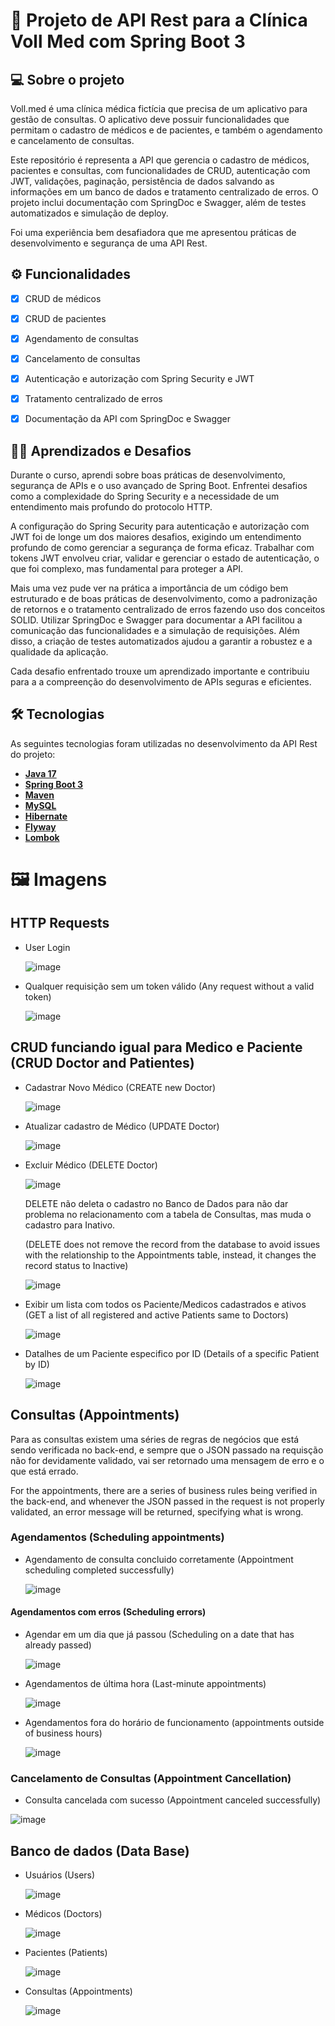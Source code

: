 # 🚀 Projeto de API Rest para a Clínica Voll Med com Spring Boot 3


## 💻 Sobre o projeto

Voll.med é uma clínica médica fictícia que precisa de um aplicativo para gestão de consultas. O aplicativo deve possuir funcionalidades que permitam o cadastro de médicos e de pacientes, e também o agendamento e cancelamento de consultas.

Este repositório é representa a API que gerencia o cadastro de médicos, pacientes e consultas, com funcionalidades de CRUD, autenticação com JWT, validações, 
paginação, persistência de dados salvando as informações em um banco de dados e tratamento centralizado de erros. O projeto inclui documentação com SpringDoc e Swagger, além de testes automatizados e simulação de deploy.

Foi uma experiência bem desafiadora que me apresentou práticas de desenvolvimento e segurança de uma API Rest.


## ⚙️ Funcionalidades

- [x] CRUD de médicos
- [x] CRUD de pacientes
- [x] Agendamento de consultas
- [x] Cancelamento de consultas
- [x] Autenticação e autorização com Spring Security e JWT
- [x] Tratamento centralizado de erros
- [x] Documentação da API com SpringDoc e Swagger



## 🚀💼 Aprendizados e Desafios

Durante o curso, aprendi sobre boas práticas de desenvolvimento, segurança de APIs e o uso avançado de Spring Boot. Enfrentei desafios como a 
complexidade do Spring Security e a necessidade de um entendimento mais profundo do protocolo HTTP.


A configuração do Spring Security para autenticação e autorização com JWT foi de longe um dos maiores desafios, exigindo um entendimento profundo de
como gerenciar a segurança de forma eficaz. Trabalhar com tokens JWT envolveu criar, validar e gerenciar o estado de autenticação, o que foi complexo, 
mas fundamental para proteger a API.

Mais uma vez pude ver na prática a importância de um código bem estruturado e de boas práticas de desenvolvimento, como a padronização de retornos e o tratamento 
centralizado de erros fazendo uso dos conceitos SOLID. 
Utilizar SpringDoc e Swagger para documentar a API facilitou a comunicação das funcionalidades e a simulação de requisições. Além disso, a criação de testes 
automatizados ajudou a garantir a robustez e a qualidade da aplicação.

Cada desafio enfrentado trouxe um aprendizado importante e contribuiu para a a compreenção do desenvolvimento de APIs seguras e eficientes.


## 🛠 Tecnologias

As seguintes tecnologias foram utilizadas no desenvolvimento da API Rest do projeto:

- **[Java 17](https://www.oracle.com/java)**
- **[Spring Boot 3](https://spring.io/projects/spring-boot)**
- **[Maven](https://maven.apache.org)**
- **[MySQL](https://www.mysql.com)**
- **[Hibernate](https://hibernate.org)**
- **[Flyway](https://flywaydb.org)**
- **[Lombok](https://projectlombok.org)**

# 🖼 Imagens



## HTTP Requests

- User Login

  ![image](https://github.com/user-attachments/assets/2d2cae6b-eebb-4d60-b36d-3aec6e57849b)

- Qualquer requisição sem um token válido (Any request without a valid token)

  ![image](https://github.com/user-attachments/assets/4ea0785d-45a3-4ff8-8fa7-aa70e94f3d22)


## CRUD funciando igual para Medico e Paciente (CRUD Doctor and Patientes)


- Cadastrar Novo Médico (CREATE new Doctor)

  ![image](https://github.com/user-attachments/assets/004d5603-293b-4a38-ba38-454c6f46bce6)

- Atualizar cadastro de Médico (UPDATE Doctor)

  ![image](https://github.com/user-attachments/assets/3642c1a9-ba9f-4739-813f-54dac6486275)


- Excluir Médico (DELETE Doctor)

  ![image](https://github.com/user-attachments/assets/4cc06526-25da-4701-b1bd-5f31f355843c)

  DELETE não deleta o cadastro no Banco de Dados para não dar problema no relacionamento com a tabela de Consultas, mas muda o cadastro para Inativo.
  
  (DELETE does not remove the record from the database to avoid issues with the relationship to the Appointments table, instead, it changes the record status to Inactive)

  ![image](https://github.com/user-attachments/assets/292c45d2-412c-44d9-a17c-2dc22499c0b1)
  

- Exibir um lista com todos os Paciente/Medicos cadastrados e ativos (GET a list of all registered and active Patients same to Doctors)

  ![image](https://github.com/user-attachments/assets/53b370ff-6087-4aa6-8df4-2dcc9d057e51)

- Datalhes de um Paciente especifico por ID (Details of a specific Patient by ID)

  ![image](https://github.com/user-attachments/assets/28226491-7558-454e-a437-66eb98166611)



## Consultas (Appointments)

Para as consultas existem uma séries de regras de negócios que está sendo verificada no back-end, e sempre que o JSON passado na requisção não for devidamente validado, vai ser retornado uma mensagem de erro e o que está errado.

For the appointments, there are a series of business rules being verified in the back-end, and whenever the JSON passed in the request is not properly validated, an error message will be returned, specifying what is wrong.

### Agendamentos (Scheduling appointments)

- Agendamento de consulta concluido corretamente (Appointment scheduling completed successfully)

  ![image](https://github.com/user-attachments/assets/e0d54bdb-f768-4a65-a3e5-c8699b5600e6)

#### Agendamentos com erros  (Scheduling errors)

- Agendar em um dia que já passou (Scheduling on a date that has already passed)

  ![image](https://github.com/user-attachments/assets/93e2881a-542e-443e-b6af-7b8df82df5c4)

- Agendamentos de última hora (Last-minute appointments)

  ![image](https://github.com/user-attachments/assets/89dd555a-392a-4264-86a1-14d2dd429130)

- Agendamentos fora do horário de funcionamento (appointments outside of business hours)

  ![image](https://github.com/user-attachments/assets/34a6a5d1-09eb-42b3-b251-9153791a703f)

### Cancelamento de Consultas (Appointment Cancellation)

- Consulta cancelada com sucesso (Appointment canceled successfully)

![image](https://github.com/user-attachments/assets/fe2e4e18-ab78-4b33-b8f0-3a988fd650dc)



## Banco de dados (Data Base)

- Usuários (Users)

  ![image](https://github.com/user-attachments/assets/a088220d-eb99-4b2b-8bda-ef83c1484033)

- Médicos (Doctors)

  ![image](https://github.com/user-attachments/assets/f0d0e43c-397a-4aea-8c53-c52905c78083)


- Pacientes (Patients)

  ![image](https://github.com/user-attachments/assets/ab829eb4-4313-433f-aa0b-313dc4f930d4)

- Consultas (Appointments) 

  ![image](https://github.com/user-attachments/assets/de3e6b94-47f4-46f8-a656-d9260513c503)
